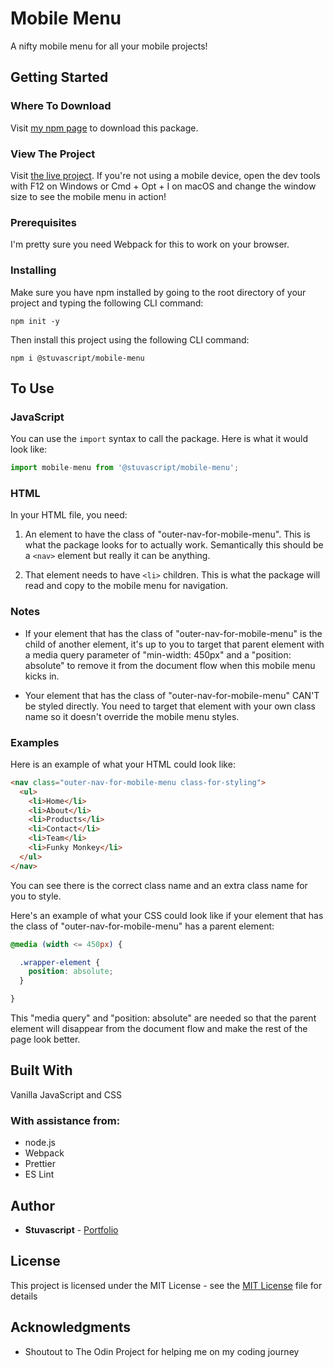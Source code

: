 # Mobile Menu

A nifty mobile menu for all your mobile projects!

## Getting Started

### Where To Download

Visit [my npm page](https://www.npmjs.com/package/@stuvascript/mobile-menu) to download this package.

### View The Project

Visit [the live project](https://stuvascript.github.io/mobile-menu/). If you're not using a mobile device, open the dev tools with F12 on Windows or Cmd + Opt + I on macOS and change the window size to see the mobile menu in action!

### Prerequisites

I'm pretty sure you need Webpack for this to work on your browser.

### Installing

Make sure you have npm installed by going to the root directory of your project and typing the following CLI command:

```
npm init -y
```

Then install this project using the following CLI command:

```
npm i @stuvascript/mobile-menu
```

## To Use

### JavaScript

You can use the `import` syntax to call the package. Here is what it would look like:

```Javascript
import mobile-menu from '@stuvascript/mobile-menu';
```

### HTML

In your HTML file, you need:

1. An element to have the class of "outer-nav-for-mobile-menu". This is what the package looks for to actually work. Semantically this should be a `<nav>` element but really it can be anything.

2. That element needs to have `<li>` children. This is what the package will read and copy to the mobile menu for navigation.

### Notes

- If your element that has the class of "outer-nav-for-mobile-menu" is the child of another element, it's up to you to target that parent element with a media query parameter of "min-width: 450px" and a "position: absolute" to remove it from the document flow when this mobile menu kicks in.

- Your element that has the class of "outer-nav-for-mobile-menu" CAN'T be styled directly. You need to target that element with your own class name so it doesn't override the mobile menu styles.

### Examples

Here is an example of what your HTML could look like:

```HTML
<nav class="outer-nav-for-mobile-menu class-for-styling">
  <ul>
    <li>Home</li>
    <li>About</li>
    <li>Products</li>
    <li>Contact</li>
    <li>Team</li>
    <li>Funky Monkey</li>
  </ul>
</nav>
```

You can see there is the correct class name and an extra class name for you to style.

Here's an example of what your CSS could look like if your element that has the class of "outer-nav-for-mobile-menu" has a parent element:

```CSS
@media (width <= 450px) {

  .wrapper-element {
    position: absolute;
  }

}
```

This "media query" and "position: absolute" are needed so that the parent element will disappear from the document flow and make the rest of the page look better.

## Built With

Vanilla JavaScript and CSS

### With assistance from:

- node.js
- Webpack
- Prettier
- ES Lint

## Author

- **Stuvascript** - [Portfolio](https://stuvascript.github.io/portfolio/)

## License

This project is licensed under the MIT License - see the [MIT License](https://choosealicense.com/licenses/mit/) file for details

## Acknowledgments

- Shoutout to The Odin Project for helping me on my coding journey

